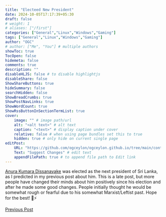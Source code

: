 ```yaml
---
title: "Electeed New President"
date: 2024-10-05T17:17:39+05:30
draft: false
# weight: 1
# aliases: ["/first"]
categories: ["General","Linux","Windows","Gaming"]
tags: ["General","Linux","Windows","Gaming"]
author: "OGC"
# author: ["Me", "You"] # multiple authors
showToc: true
TocOpen: false
hidemeta: false
comments: true
description: ""
disableHLJS: false # to disable highlightjs
disableShare: false
ShowShareButtons: true
hideSummary: false
searchHidden: false
ShowBreadCrumbs: true
ShowPostNavLinks: true
ShowWordCount: true
ShowRssButtonInSectionTermList: true
cover:
    image: "" # image path/url
    alt: "<alt text>" # alt text
    caption: "<text>" # display caption under cover
    relative: false # when using page bundles set this to true
    hidden: true # only hide on current single page
editPost:
    URL: "https://github.com/ogceylon/ogceylon.github.io/tree/main/content"
    Text: "Suggest Changes" # edit text
    appendFilePath: true # to append file path to Edit link
---
```


[Anura Kumara Dissanayake](https://en.wikipedia.org/wiki/Anura_Kumara_Dissanayake) was elected as the next president of Sri Lanka, as I predicted in my previous post about him. 
This is a late post, but more people have changed their minds about him positively since his election and after he made some good changes. People initially thought he would be somewhat rough or fearful due to his somewhat Marxist/Leftist past.
Hope for the best! 👐⚡️

[Previous Post](https://ogceylon.github.io/posts/general/presidentialelectionsl2024/)
